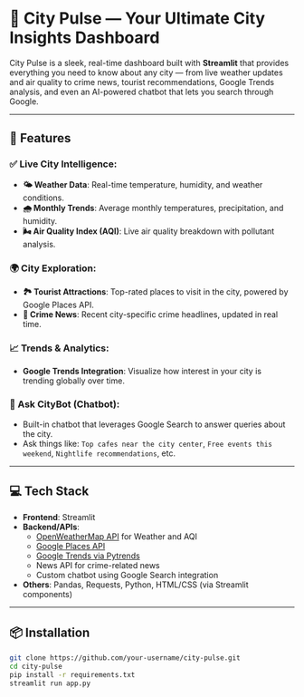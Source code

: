 # 🌆 City Pulse — Your Ultimate City Insights Dashboard

City Pulse is a sleek, real-time dashboard built with **Streamlit** that provides everything you need to know about any city — from live weather updates and air quality to crime news, tourist recommendations, Google Trends analysis, and even an AI-powered chatbot that lets you search through Google.

---

## 🚀 Features

### ✅ Live City Intelligence:
- **🌤️ Weather Data**: Real-time temperature, humidity, and weather conditions.
- **🌧️ Monthly Trends**: Average monthly temperatures, precipitation, and humidity.
- **🌬️ Air Quality Index (AQI)**: Live air quality breakdown with pollutant analysis.

### 🌍 City Exploration:
- **🏞️ Tourist Attractions**: Top-rated places to visit in the city, powered by Google Places API.
- **📰 Crime News**: Recent city-specific crime headlines, updated in real time.

### 📈 Trends & Analytics:
- **Google Trends Integration**: Visualize how interest in your city is trending globally over time.

### 🤖 Ask CityBot (Chatbot):
- Built-in chatbot that leverages Google Search to answer queries about the city.
- Ask things like: `Top cafes near the city center`, `Free events this weekend`, `Nightlife recommendations`, etc.

---

## 💻 Tech Stack

- **Frontend**: Streamlit
- **Backend/APIs**:
  - [OpenWeatherMap API](https://openweathermap.org/api) for Weather and AQI
  - [Google Places API](https://developers.google.com/maps/documentation/places/web-service/overview)
  - [Google Trends via Pytrends](https://github.com/GeneralMills/pytrends)
  - News API for crime-related news
  - Custom chatbot using Google Search integration
- **Others**: Pandas, Requests, Python, HTML/CSS (via Streamlit components)

---

## 📦 Installation

```bash
git clone https://github.com/your-username/city-pulse.git
cd city-pulse
pip install -r requirements.txt
streamlit run app.py
